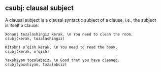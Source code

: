 ## csubj: clausal subject
A clausal subject is a clausal syntactic subject of a clause, i.e., the subject is itself a clause.
~~~ sdparse
Xonani tozalashingiz kerak. \n You need to clean the room.
csubj(kerak, tozalashingiz)
~~~

~~~ sdparse
Kitobni o’qish kerak. \n You need to read the book.
csubj(kerak, o’qish)
~~~


~~~ sdparse
Yaxshiyam tozalabsiz. \n Good that you have cleaned.
csubj(yaxshiyam, tozalabsiz)
~~~


<!-- Interlanguage links updated 12 September,2023 12:29:22 Spanish Galician time -->
